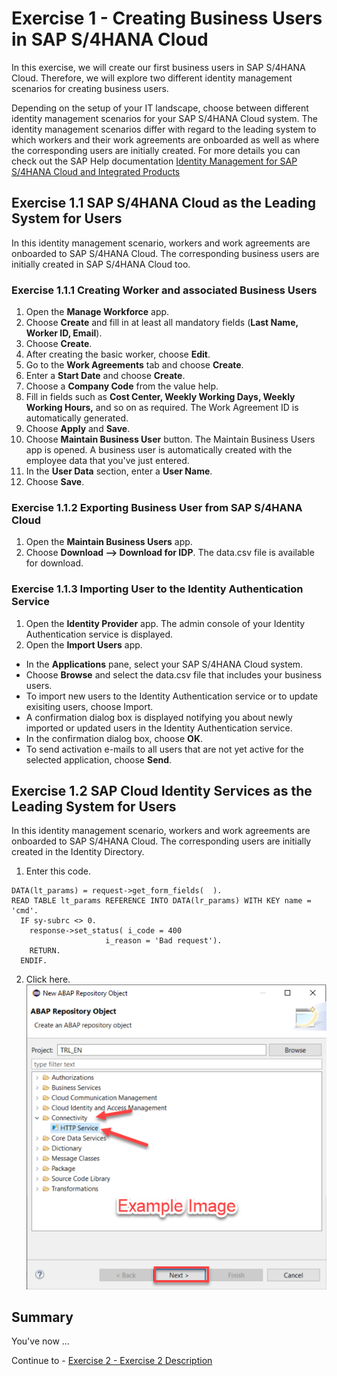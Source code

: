 # Exercise 1 - Creating Business Users in SAP S/4HANA Cloud

In this exercise, we will create our first business users in SAP S/4HANA Cloud. Therefore, we will explore two different identity management scenarios for creating business users. 

Depending on the setup of your IT landscape, choose between different identity management scenarios for your SAP S/4HANA Cloud system. The identity management scenarios differ with regard to the leading system to which workers and their work agreements are onboarded as well as where the corresponding users are initially created. For more details you can check out the SAP Help documentation [Identity Management for SAP S/4HANA Cloud and Integrated Products](https://help.sap.com/docs/SAP_S4HANA_CLOUD/b249d650b15e4b3d9fc2077ee921abd0/b3a622c123b3413285eae13176d870c6.html?locale=en-US)

## Exercise 1.1 SAP S/4HANA Cloud as the Leading System for Users

In this identity management scenario, workers and work agreements are onboarded to SAP S/4HANA Cloud. The corresponding business users are initially created in SAP S/4HANA Cloud too.

### Exercise 1.1.1 Creating Worker and associated Business Users

1. Open the __Manage Workforce__ app.
2. Choose __Create__ and fill in at least all mandatory fields (__Last Name, Worker ID, Email__).
3. Choose __Create__.
4. After creating the basic worker, choose __Edit__.
5. Go to the __Work Agreements__ tab and choose __Create__.
6. Enter a __Start Date__ and choose __Create__.
7. Choose a __Company Code__ from the value help.
8. Fill in fields such as __Cost Center, Weekly Working Days, Weekly Working Hours,__ and so on as required. The Work Agreement ID is automatically generated.
9. Choose __Apply__ and __Save__.
10. Choose __Maintain Business User__ button. The Maintain Business Users app is opened. A business user is automatically created with the employee data that you've just entered.
11. In the __User Data__ section, enter a __User Name__.
12. Choose __Save__.

### Exercise 1.1.2 Exporting Business User from SAP S/4HANA Cloud

1. Open the __Maintain Business Users__ app.
2. Choose __Download --> Download for IDP__. The data.csv file is available for download.

### Exercise 1.1.3 Importing User to the Identity Authentication Service

1. Open the __Identity Provider__ app. The admin console of your Identity Authentication service is displayed.
2. Open the __Import Users__ app.
  * In the __Applications__ pane, select your SAP S/4HANA Cloud system.
  * Choose __Browse__ and select the data.csv file that includes your business users.
  * To import new users to the Identity Authentication service or to update exisiting users, choose Import.
  * A confirmation dialog box is displayed notifying you about newly imported or updated users in the Identity Authentication service.
  * In the confirmation dialog box, choose __OK__.
  * To send activation e-mails to all users that are not yet active for the selected application, choose __Send__.

## Exercise 1.2 SAP Cloud Identity Services as the Leading System for Users

In this identity management scenario, workers and work agreements are onboarded to SAP S/4HANA Cloud. The corresponding users are initially created in the Identity Directory.

1.	Enter this code.
```abap
DATA(lt_params) = request->get_form_fields(  ).
READ TABLE lt_params REFERENCE INTO DATA(lr_params) WITH KEY name = 'cmd'.
  IF sy-subrc <> 0.
    response->set_status( i_code = 400
                     i_reason = 'Bad request').
    RETURN.
  ENDIF.

```

2.	Click here.
<br>![](/exercises/ex1/images/01_02_0010.png)


## Summary

You've now ...

Continue to - [Exercise 2 - Exercise 2 Description](../ex2/README.md)

